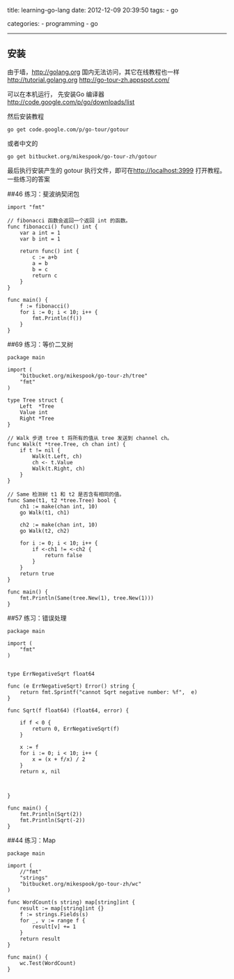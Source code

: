 title: learning-go-lang
date: 2012-12-09 20:39:50
tags:
	- go
	
categories:
	- programming
	- go
	
---


## 安装


由于墙，<http://golang.org> 国内无法访问，其它在线教程也一样 
<http://tutorial.golang.org> 
<http://go-tour-zh.appspot.com/>

可以在本机运行，
先安装Go 编译器   <http://code.google.com/p/go/downloads/list>

然后安装教程
``` [go]
go get code.google.com/p/go-tour/gotour  
```

或者中文的
``` [go]
go get bitbucket.org/mikespook/go-tour-zh/gotour  
```

最后执行安装产生的 gotour 执行文件，即可在<http://localhost:3999> 打开教程。
一些练习的答案

##46  练习：斐波纳契闭包
``` [go]
import "fmt"  
  
// fibonacci 函数会返回一个返回 int 的函数。  
func fibonacci() func() int {  
    var a int = 1  
    var b int = 1  
      
    return func() int {  
        c := a+b  
        a = b  
        b = c  
        return c  
    }  
}  
  
func main() {  
    f := fibonacci()  
    for i := 0; i < 10; i++ {  
        fmt.Println(f())  
    }  
}
```


##69  练习：等价二叉树
``` [go]
package main  
  
import (  
    "bitbucket.org/mikespook/go-tour-zh/tree"  
    "fmt"  
)  
   
type Tree struct { 
    Left  *Tree 
    Value int 
    Right *Tree 
}  
  
// Walk 步进 tree t 将所有的值从 tree 发送到 channel ch。  
func Walk(t *tree.Tree, ch chan int) {  
    if t != nil {  
        Walk(t.Left, ch)  
        ch <- t.Value  
        Walk(t.Right, ch)  
    }  
}  
  
// Same 检测树 t1 和 t2 是否含有相同的值。  
func Same(t1, t2 *tree.Tree) bool {  
    ch1 := make(chan int, 10)  
    go Walk(t1, ch1)  
  
    ch2 := make(chan int, 10)  
    go Walk(t2, ch2)  
  
    for i := 0; i < 10; i++ {  
        if <-ch1 != <-ch2 {  
            return false  
        }  
    }  
    return true  
}  
  
func main() {  
    fmt.Println(Same(tree.New(1), tree.New(1)))  
}  
```


##57  练习：错误处理

``` [go]
package main  
  
import (  
    "fmt"  
)  
  
  
type ErrNegativeSqrt float64  
  
func (e ErrNegativeSqrt) Error() string {  
    return fmt.Sprintf("cannot Sqrt negative number: %f",  e)  
}  
  
func Sqrt(f float64) (float64, error) {  
  
    if f < 0 {  
        return 0, ErrNegativeSqrt(f)  
    }  
      
    x := f  
    for i := 0; i < 10; i++ {  
        x = (x + f/x) / 2  
    }  
    return x, nil  
  
  
  
}  
  
func main() {  
    fmt.Println(Sqrt(2))  
    fmt.Println(Sqrt(-2))  
}  
```

##44  练习：Map

``` [go]
package main  
  
import (  
    //"fmt"  
    "strings"  
    "bitbucket.org/mikespook/go-tour-zh/wc"  
)  
  
func WordCount(s string) map[string]int {  
    result := map[string]int {}  
    f := strings.Fields(s)  
    for _, v := range f {  
        result[v] += 1    
    }  
    return result  
}  
  
func main() {  
    wc.Test(WordCount)  
}  
```